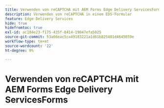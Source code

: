 ```yaml
---
title: Verwenden von reCAPTCHA mit AEM Forms Edge Delivery ServicesForms
description: Verwenden von reCAPTCHA in einem EDS-Formular
feature: Edge Delivery Services
hide: true
hidefromtoc: true
exl-id: ac104e23-f175-435f-8414-19847efa5825
source-git-commit: 53a66eac5ca49183221a1d61b825401d4645859e
workflow-type: tm+mt
source-wordcount: '22'
ht-degree: 0%

---
```


# Verwenden von reCAPTCHA mit AEM Forms Edge Delivery ServicesForms
